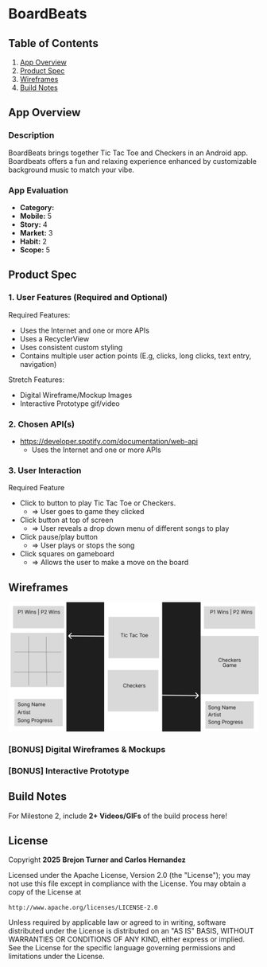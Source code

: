 # **BoardBeats**

## Table of Contents

1. [App Overview](#App-Overview)
1. [Product Spec](#Product-Spec)
1. [Wireframes](#Wireframes)
1. [Build Notes](#Build-Notes)

## App Overview

### Description 

BoardBeats brings together Tic Tac Toe and Checkers in an Android app. Boardbeats offers a fun and relaxing experience enhanced by customizable background music to match your vibe.

### App Evaluation

<!-- Evaluation of your app across the following attributes -->

- **Category:**
- **Mobile:** 5
- **Story:** 4
- **Market:** 3
- **Habit:** 2
- **Scope:** 5

## Product Spec

### 1. User Features (Required and Optional)

Required Features:

- Uses the Internet and one or more APIs
- Uses a RecyclerView
- Uses consistent custom styling
- Contains multiple user action points (E.g, clicks, long clicks, text entry, navigation)

Stretch Features:

- Digital Wireframe/Mockup Images
- Interactive Prototype gif/video

### 2. Chosen API(s)

- https://developer.spotify.com/documentation/web-api
  - Uses the Internet and one or more APIs


### 3. User Interaction

Required Feature

- Click to button to play Tic Tac Toe or Checkers.
  - => User goes to game they clicked
- Click button at top of screen
  - => User reveals a drop down menu of different songs to play
- Click pause/play button
  - => User plays or stops the song
- Click squares on gameboard
  - => Allows the user to make a move on the board

## Wireframes

<!-- Add picture of your hand sketched wireframes in this section -->
<img src="https://github.com/SoundPlayGames/BoardBeats/blob/main/Wireframes/Digital/wireframes.png" width=600>

### [BONUS] Digital Wireframes & Mockups

### [BONUS] Interactive Prototype

## Build Notes


For Milestone 2, include **2+ Videos/GIFs** of the build process here!

## License

Copyright **2025** **Brejon Turner and Carlos Hernandez**

Licensed under the Apache License, Version 2.0 (the "License");
you may not use this file except in compliance with the License.
You may obtain a copy of the License at

    http://www.apache.org/licenses/LICENSE-2.0

Unless required by applicable law or agreed to in writing, software
distributed under the License is distributed on an "AS IS" BASIS,
WITHOUT WARRANTIES OR CONDITIONS OF ANY KIND, either express or implied.
See the License for the specific language governing permissions and
limitations under the License.
